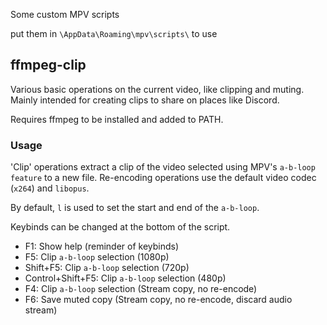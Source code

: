 Some custom MPV scripts

put them in `\AppData\Roaming\mpv\scripts\` to use

## ffmpeg-clip

Various basic operations on the current video, like clipping and muting. Mainly intended for creating clips to share on places like Discord.

Requires ffmpeg to be installed and added to PATH.

### Usage

'Clip' operations extract a clip of the video selected using MPV's `a-b-loop feature` to a new file. Re-encoding operations use the default video codec (`x264`) and `libopus`.

By default, `l` is used to set the start and end of the `a-b-loop`.

Keybinds can be changed at the bottom of the script.


- F1: Show help (reminder of keybinds)
- F5: Clip `a-b-loop` selection (1080p)
- Shift+F5: Clip `a-b-loop` selection (720p)
- Control+Shift+F5: Clip `a-b-loop` selection (480p)
- F4: Clip `a-b-loop` selection (Stream copy, no re-encode)
- F6: Save muted copy (Stream copy, no re-encode, discard audio stream)
